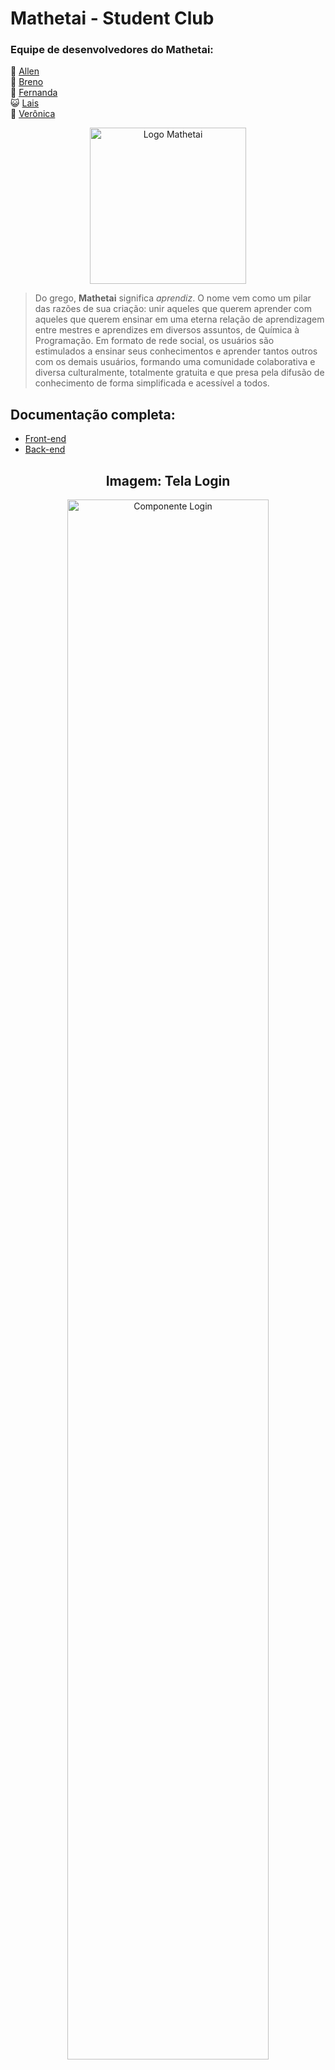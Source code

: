 # Mathetai - Student Club
### Equipe de desenvolvedores do Mathetai:
🐼 [Allen]
<br>
🐯 [Breno]
<br>
🐶 [Fernanda]
<br>
😺 [Lais]
<br>
🦊 [Verônica]

<p align="center"><img align="center" alt = "Logo Mathetai" width = "250px" src = "https://i.imgur.com/jIRX2qx.png" /></p>

> Do grego, <strong>Mathetai</strong> significa <em>aprendiz</em>. O nome vem como um pilar das razões de sua criação: unir aqueles que querem aprender com aqueles que querem ensinar em uma eterna relação de aprendizagem entre mestres e aprendizes em diversos assuntos, de Química à Programação. Em formato de rede social, os usuários são estimulados a ensinar seus conhecimentos e aprender tantos outros com os demais usuários, formando uma comunidade colaborativa e diversa culturalmente, totalmente gratuita e que presa pela difusão de conhecimento de forma simplificada e acessível a todos.

## Documentação completa:
- [Front-end]
- [Back-end]

<h2 align="center">Imagem: Tela Login</h2> 
<p align="center"><img align = "center" alt = "Componente Login" width="80%" src = "https://i.imgur.com/rvLojc0.jpg" /></p>

<h2 align="center">Tenha você também a experiência de ser um Mathetaiano!</h2> 
<p align="center"><img align = "center" alt = "Componente Login" width="30%" src = "https://i.imgur.com/HDn3PFL.jpg" /></p>

[back-end]: <https://github.com/vnalmenara/Projeto-Integrador-Rede-Social-Educacao/blob/main/documentacao/documentacao.md/>
[front-end]: <https://github.com/vnalmenara/Projeto-Integrador-Rede-Social-Educacao-Front-End/tree/main/documentation/>
[site]: <https://mathetai.herokuapp.com/>
[allen]: <https://github.com/AllenLVieira/>
[breno]: <https://github.com/BrenoNoccioli/>
[fernanda]: <https://github.com/fernandaferraz951/>
[lais]: <https://github.com/LaisLimaSantos/>
[verônica]: <https://github.com/vnalmenara/>
